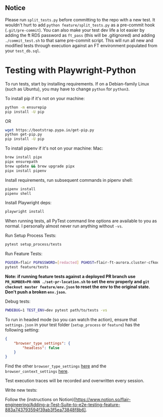 ## Notice

Please run `split_tests.py` before committing to the repo with a new test. It wouldn't hurt to add `python feature/split_tests.py` as a pre-commit hook (`.git/pre-commit`). You can also make your test dev life a lot easier by adding the ft RDS password as `ft_pass` (this will be .gitignored) and adding `./commit_test.sh` to that same pre-commit script. This will run all new and modified tests through execution against an FT environment populated from your `test_db.sql`.

# Testing with Playwright-Python

To run tests, start by installing requirements. If on a Debian-family Linux (such as Ubuntu), you may have to change `python` for `python3`.

To install pip if it's not on your machine:
```bash
python -m ensurepip
pip install -U pip
```
OR
```bash
wget https://bootstrap.pypa.io/get-pip.py
python get-pip.py
pip install -U pip
```

To install pipenv if it's not on your machine:
Mac:
```bash
brew install pipx
pipx ensurepath
brew update && brew upgrade pipx
pipx install pipenv
```

Install requirements, run subsequent commands in pipenv shell:
```bash
pipenv install
pipenv shell
```

Install Playwright deps:
```bash
playwright install
```

When running tests, all PyTest command line options are available to you as normal. I personally almost never run anything without `-vs`.

Run Setup Process Tests:
```bash
pytest setup_process/tests
```

Run Feature Tests:
```bash
PGUSER=flair PGPASSWORD=[redacted] PGHOST=flair-ft-aurora.cluster-cfkoqjoirj4p.us-east-1.rds.amazonaws.com PGPORT=5432 PGDATABASE=flair_ft ./db_reset.sh
pytest feature/tests
```

**Note: if running feature tests against a deployed PR branch use `PR_NUMBER=PR-NNN ./set-pr-location.sh` to set the env properly and `git checkout master feature/env.json` to reset the env to the original state. Don't push a broken `env.json`.**

Debug tests:
```bash
PWDEBUG=1 TEST_ENV=dev pytest path/to/tests -vs
```

To run in headed mode (so you can watch the action), ensure that `settings.json` in your test folder (`setup_process` or `feature`) has the following setting:
```json
{
    "browser_type_settings": {
        "headless": false
    }
}
```
Find the other `browser_type_settings` [here](https://playwright.dev/python/docs/api/class-browsertype#browser-type-launch) and the `browser_context_settings` [here](https://playwright.dev/python/docs/api/class-browser#browser-new-context).

Test execution traces will be recorded and overwritten every session.

Write new tests:

Follow the (instructions on Notion)[https://www.notion.so/flair-engineering/Adding-a-Test-Suite-to-e2e-testing-feature-883a743793594f39ab3f5ea73848f8b6].
